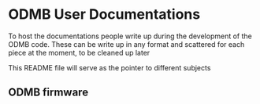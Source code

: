 # ODMB User Documentations

To host the documentations people write up during the development of the ODMB code.
These can be write up in any format and scattered for each piece at the moment, to be cleaned up later

This README file will serve as the pointer to different subjects

## ODMB firmware


